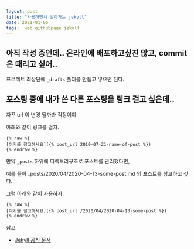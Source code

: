 ```yaml
---
layout: post
title: "사용하면서 알아가는 jekyll"
date: 2021-01-06
tags:  web githubpage jekyll
---
```


## 아직 작성 중인데.. 온라인에 배포하고싶진 않고, commit 은 때리고 싶어..

프로젝트 최상단에 `_drafts` 폴더를 만들고 넣으면 된다.

## 포스팅 중에 내가 쓴 다른 포스팅을 링크 걸고 싶은데..

자꾸 url 이 변경 될까봐 걱정이야

아래와 같이 링크를 걸자.
```
{% raw %}
[여기를 참고하세요]({% post_url 2010-07-21-name-of-post %})
{% endraw %}
```
만약 `_posts` 하위에 디렉토리구조로 포스트를 관리했다면,

예를 들어 _posts/2020/04/2020-04-13-some-post.md 의 포스트를 참고하고 싶다.

그럼 아래와 같이 사용하자.
```
{% raw %}
[여기를 참고하세요]({% post_url /2020/04/2020-04-13-some-post %})
{% endraw %}
```






참고
- [Jekyll 공식 문서](http://jekyllrb-ko.github.io/docs/)
